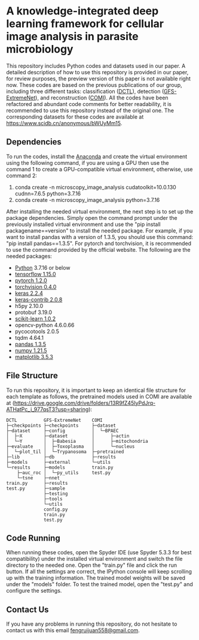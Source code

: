 # A knowledge-integrated deep learning framework for cellular image analysis in parasite microbiology
This repository includes Python codes and datasets used in our paper. A detailed description of how to use this repository is provided in our paper, for review purposes, the preview version of this paper is not available right now. These codes are based on the previous publications of our group, including three different tasks: classification ([DCTL](https://github.com/senli2018/DCTL)), detection ([GFS-ExtremeNet](https://github.com/jiangdat/GFS-ExtremeNet)), and reconstruction ([COMI](https://github.com/jiangdat/COMI)). All the codes have been refactored and abundant code comments for better readability, it is recommended to use this repository instead of the original one. The corresponding datasets for these codes are available at https://www.scidb.cn/anonymous/bWUyMm15.

## Dependencies
To run the codes, install the [Anaconda](https://repo.anaconda.com/archive/Anaconda3-2022.10-Windows-x86_64.exe) and create the virtual environment using the following command, if you are using a GPU then use the command 1 to create a GPU-compatible virtual environment, otherwise, use command 2:
1. conda create -n microscopy_image_analysis cudatoolkit=10.0.130 cudnn=7.6.5 python=3.7.16
2. conda create -n microscopy_image_analysis python=3.7.16

After installing the needed virtual environment, the next step is to set up the package dependencies. Simply open the command prompt under the previously installed virtual environment and use the "pip install packagename==version" to install the needed package. For example, if you want to install pandas with a version of 1.3.5, you should use this command: "pip install pandas==1.3.5". For pytorch and torchvision, it is recommended to use the command provided by the official website. The following are the needed packages:
+ [Python](https://www.python.org/downloads/) 3.7.16 or below
+ [tensorflow 1.15.0](https://www.tensorflow.org/install/) 
+ [pytorch 1.2.0](https://pytorch.org/get-started/previous-versions/#v120)
+ [torchvision 0.4.0](https://pytorch.org/get-started/previous-versions/#v120)
+ [keras 2.2.4](https://keras.io)
+ [keras-contrib 2.0.8](https://github.com/keras-team/keras-contrib)
+ h5py 2.10.0
+ protobuf 3.19.0
+ [scikit-learn 1.0.2](https://scikit-learn.org/stable/install.html)
+ opencv-python 4.6.0.66
+ pycocotools 2.0.5
+ tqdm 4.64.1
+ [pandas 1.3.5](https://pandas.pydata.org/pandas-docs/stable/install.html)
+ [numpy 1.21.5](https://numpy.org/)
+ [matplotlib 3.5.3](https://matplotlib.org/)

## File Structure
To run this repository, it is important to keep an identical file structure for each template as follows, the pretrained models used in COMI are available at (https://drive.google.com/drive/folders/13R9fZ45IyPdJrq-ATHatPc_j_977qsT3?usp=sharing):
```
DCTL          GFS-ExtremeNet    COMI
├─checkpoints ├─checkpoints     ├─dataset
├─dataset     ├─config          │  └─BPAEC
│  ├─X        ├─dataset         │      ├─actin
│  └─Y        │  ├─Babesia      │      ├─mitochondria
├─evaluate    │  ├─Toxoplasma   │      └─nucleus
│  └─plot_til │  └─Trypanosoma  ├─pretrained
├─lib         ├─db              ├─results
├─models      ├─external        └─utils
└─results     ├─models          train.py
    ├─auc_roc │  └─py_utils     test.py
    └─tsne    ├─nnet
train.py      ├─results
test.py       ├─sample
              ├─testing
              ├─tools
              └─utils
              config.py
              train.py
              test.py
```

## Code Running
When running these codes, open the Spyder IDE (use Spyder 5.3.3 for best compatibility) under the installed virtual environment and switch the file directory to the needed one. 
Open the "train.py" file and click the run button. If all the settings are correct, the IPython console will keep scrolling up with the training information. The trained model weights will be saved under the "models" folder. 
To test the trained model, open the "test.py" and configure the settings.

## Contact Us
If you have any problems in running this repository, do not hesitate to contact us with this email fengruijuan558@gmail.com.
